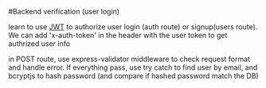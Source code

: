 #Backend verification (user login)

learn to use [JWT](https://jwt.io/introduction) to authorize user login (auth route) or signup(users route). We can add 'x-auth-token' in the header with the user token to get authrized user info

in POST route, use express-validator middleware to check request format and handle error.
If everything pass, use try catch to find user by email, and bcryptjs to hash password (and compare if hashed password match the DB)
